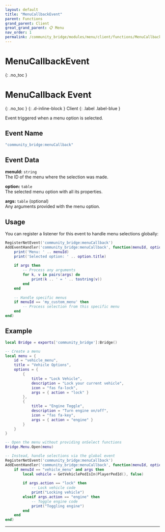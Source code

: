 ```yaml
---
layout: default
title: "MenuCallbackEvent"
parent: Functions
grand_parent: Client
great_grand_parent: 📋 Menu
nav_order: 1
permalink: /community_bridge/modules/menu/client/functions/MenuCallbackEvent/
---
```


# MenuCallbackEvent
{: .no_toc }

# MenuCallback Event
{: .no_toc }
{: .d-inline-block }
Client
{: .label .label-blue }

Event triggered when a menu option is selected.

## Event Name

```lua
"community_bridge:menuCallback"
```

## Event Data

**menuId:** `string`  
The ID of the menu where the selection was made.

**option:** `table`  
The selected menu option with all its properties.

**args:** `table` (optional)  
Any arguments provided with the menu option.

## Usage

You can register a listener for this event to handle menu selections globally:

```lua
RegisterNetEvent('community_bridge:menuCallback')
AddEventHandler('community_bridge:menuCallback', function(menuId, option, args)
    print('Menu: ' .. menuId)
    print('Selected option: ' .. option.title)
    
    if args then
        -- Process any arguments
        for k, v in pairs(args) do
            print(k .. ' = ' .. tostring(v))
        end
    end
    
    -- Handle specific menus
    if menuId == 'my_custom_menu' then
        -- Process selection from this specific menu
    end
end)
```

## Example

```lua
local Bridge = exports['community_bridge']:Bridge()

-- Create a menu
local menu = {
    id = "vehicle_menu",
    title = "Vehicle Options",
    options = {
        {
            title = "Lock Vehicle",
            description = "Lock your current vehicle",
            icon = "fas fa-lock",
            args = { action = "lock" }
        },
        {
            title = "Engine Toggle",
            description = "Turn engine on/off",
            icon = "fas fa-key",
            args = { action = "engine" }
        }
    }
}

-- Open the menu without providing onSelect functions
Bridge.Menu.Open(menu)

-- Instead, handle selections via the global event
RegisterNetEvent('community_bridge:menuCallback')
AddEventHandler('community_bridge:menuCallback', function(menuId, option, args)
    if menuId == "vehicle_menu" and args then
        local vehicle = GetVehiclePedIsIn(PlayerPedId(), false)
        
        if args.action == "lock" then
            -- Lock vehicle code
            print("Locking vehicle")
        elseif args.action == "engine" then
            -- Toggle engine code
            print("Toggling engine")
        end
    end
end)
```

---
